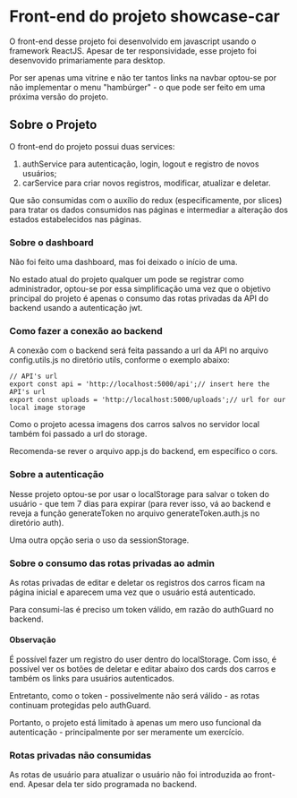 # Front-end do projeto showcase-car

O front-end desse projeto foi desenvolvido em javascript usando o framework ReactJS. Apesar de ter responsividade, esse projeto foi desenvovido primariamente para desktop.

Por ser apenas uma vitrine e não ter tantos links na navbar optou-se por não implementar o menu "hambúrger" - o que pode ser feito em uma próxima versão do projeto.

## Sobre o Projeto

O front-end do projeto possui duas services:

1. authService para autenticação, login, logout e registro de novos usuários;
2. carService para criar novos registros, modificar, atualizar e deletar.

Que são consumidas com o auxílio do redux (especificamente, por slices) para tratar os dados consumidos nas páginas e intermediar a alteração dos estados estabelecidos nas páginas.

### Sobre o dashboard

Não foi feito uma dashboard, mas foi deixado o início de uma.

No estado atual do projeto qualquer um pode se registrar como administrador, optou-se por essa simplificação uma vez que o objetivo principal do projeto é apenas o consumo das rotas privadas da API do backend usando a autenticação jwt.

### Como fazer a conexão ao backend

A conexão com o backend será feita passando a url da API no arquivo config.utils.js no diretório utils, conforme o exemplo abaixo:
```
// API's url
export const api = 'http://localhost:5000/api';// insert here the API's url
export const uploads = 'http://localhost:5000/uploads';// url for our local image storage

```
Como o projeto acessa imagens dos carros salvos no servidor local também foi passado a url do storage.

Recomenda-se rever o arquivo app.js do backend, em específico o cors.

### Sobre a autenticação

Nesse projeto optou-se por usar o localStorage para salvar o token do usuário - que tem 7 dias para expirar (para rever isso, vá ao backend e reveja a função generateToken no arquivo generateToken.auth.js no diretório auth).

Uma outra opção seria o uso da sessionStorage.

### Sobre o consumo das rotas privadas ao admin

As rotas privadas de editar e deletar os registros dos carros ficam na página inicial e aparecem uma vez que o usuário está autenticado.

Para consumi-las é preciso um token válido, em razão do authGuard no backend.

#### Observação

É possível fazer um registro do user dentro do localStorage. Com isso, é possível ver os botões de deletar e editar abaixo dos cards dos carros e também os links para usuários autenticados.

Entretanto, como o token - possivelmente não será válido - as rotas continuam protegidas pelo authGuard.

Portanto, o projeto está limitado à apenas um mero uso funcional da autenticação - principalmente por ser meramente um exercício.


### Rotas privadas não consumidas

As rotas de usuário para atualizar o usuário não foi introduzida ao front-end. Apesar dela ter sido programada no backend.